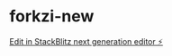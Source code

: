 # forkzi-new

[Edit in StackBlitz next generation editor ⚡️](https://stackblitz.com/~/github.com/abdurrahman720/forkzi-new)